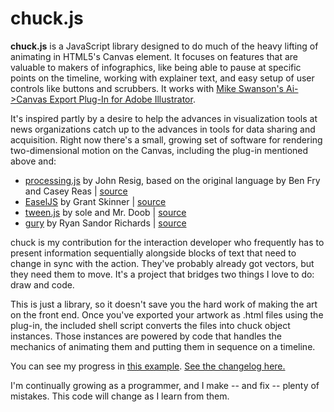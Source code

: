 chuck.js
========

**chuck.js** is a JavaScript library designed to do much of the heavy lifting of animating in HTML5's Canvas element. It focuses on features that are valuable to makers of infographics, like being able to pause at specific points on the timeline, working with explainer text, and easy setup of user controls like buttons and scrubbers. It works with [Mike Swanson's Ai->Canvas Export Plug-In for Adobe Illustrator][1].

It's inspired partly by a desire to help the advances in visualization tools at news organizations catch up to the advances in tools for data sharing and acquisition. Right now there's a small, growing set of software for rendering two-dimensional motion on the Canvas, including the plug-in mentioned above and:

+ [processing.js][2] by John Resig, based on the original language by Ben Fry and Casey Reas | [source][3] 
+ [EaselJS][4] by Grant Skinner | [source][5]
+ [tween.js][6] by sole and Mr. Doob | [source][7]
+ [gury][8] by Ryan Sandor Richards | [source][9]

chuck is my contribution for the interaction developer who frequently has to present information sequentially alongside blocks of text that need to change in sync with the action. They've probably already got vectors, but they need them to move. It's a project that bridges two things I love to do: draw and code.

This is just a library, so it doesn't save you the hard work of making the art on the front end. Once you've exported your artwork as .html files using the plug-in, the included shell script converts the files into chuck object instances. Those instances are powered by code that handles the mechanics of animating them and putting them in sequence on a timeline. 

You can see my progress in [this example][10]. [See the changelog here.][11]

I'm continually growing as a programmer, and I make -- and fix -- plenty of mistakes. This code will change as I learn from them.



[1]: http://visitmix.com/labs/ai2canvas "MIX Online: Ai to Canvas Plug-In"

[2]: http://processingjs.org "The processing.js Web site."

[3]: https://github.com/jeresig/processing-js "The Github repository for processing.js." 

[4]: http://easeljs.com "The EaselJS Web site." 

[5]: https://github.com/gskinner/EaselJS "The Github repository for EaselJS."

[6]: http://soledadpenades.com/projects/tween-js "Soledad Penades' article page for tween.js."

[7]: https://github.com/sole/tween.js "The GitHub repository for tween.js." 

[8]: http://guryjs.org "The Gury Web site."

[9]: https://github.com/rsandor/gury "The GitHub repository for gury." 

[10]: http://james.da.ydrea.ms/times_polevault.html "An animation powered by chuck.js."

[11]: https://github.com/parisminton/chuck.js/blob/master/CHANGELOG.md "See the changelog for chuck.js"
